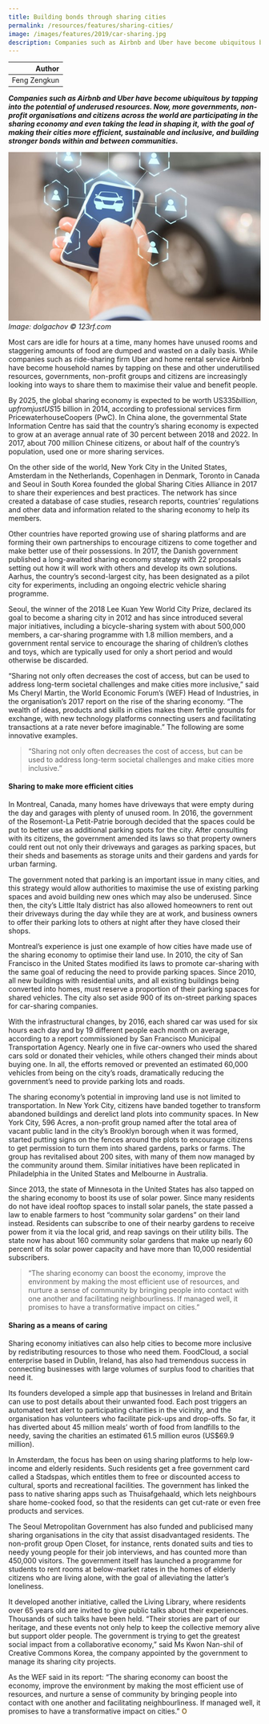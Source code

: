```yaml
---
title: Building bonds through sharing cities
permalink: /resources/features/sharing-cities/
image: /images/features/2019/car-sharing.jpg
description: Companies such as Airbnb and Uber have become ubiquitous by tapping into the potential of underused resources. Now, more governments, non-profit organisations and citizens across the world are participating in the sharing economy and even taking the lead in shaping it, with the goal of making their cities more efficient, sustainable and inclusive, and building stronger bonds within and between communities.
---
```


| Author |
|---:|
| Feng Zengkun |

***Companies such as Airbnb and Uber have become ubiquitous by tapping into the potential of underused resources. Now, more governments, non-profit organisations and citizens across the world are participating in the sharing economy and even taking the lead in shaping it, with the goal of making their cities more efficient, sustainable and inclusive, and building stronger bonds within and between communities.***

![Car sharing](/images/features/2019/car-sharing.jpg/)*Image: dolgachov © 123rf.com*

Most cars are idle for hours at a time, many homes have unused rooms and staggering amounts of food are dumped and wasted on a daily basis. While companies such as ride-sharing firm Uber and home rental service Airbnb have become household names by tapping on these and other underutilised resources, governments, non-profit groups and citizens are increasingly looking into ways to share them to maximise their value and benefit people. 

By 2025, the global sharing economy is expected to be worth US$335 billion, up from just US$15 billion in 2014, according to professional services firm PricewaterhouseCoopers (PwC). In China alone, the governmental State Information Centre has said that the country’s sharing economy is expected to grow at an average annual rate of 30 percent between 2018 and 2022. In 2017, about 700 million Chinese citizens, or about half of the country’s population, used one or more sharing services. 

On the other side of the world, New York City in the United States, Amsterdam in the Netherlands, Copenhagen in Denmark, Toronto in Canada and Seoul in South Korea founded the global Sharing Cities Alliance in 2017 to share their experiences and best practices. The network has since created a database of case studies, research reports, countries’ regulations and other data and information related to the sharing economy to help its members. 

Other countries have reported growing use of sharing platforms and are forming their own partnerships to encourage citizens to come together and make better use of their possessions. In 2017, the Danish government published a long-awaited sharing economy strategy with 22 proposals setting out how it will work with others and develop its own solutions. Aarhus, the country’s second-largest city, has been designated as a pilot city for experiments, including an ongoing electric vehicle sharing programme. 

Seoul, the winner of the 2018 Lee Kuan Yew World City Prize, declared its goal to become a sharing city in 2012 and has since introduced several major initiatives, including a bicycle-sharing system with about 500,000 members, a car-sharing programme with 1.8 million members, and a government rental service to encourage the sharing of children’s clothes and toys, which are typically used for only a short period and would otherwise be discarded. 

“Sharing not only often decreases the cost of access, but can be used to address long-term societal challenges and make cities more inclusive,” said Ms Cheryl Martin, the World Economic Forum’s (WEF) Head of Industries, in the organisation’s 2017 report on the rise of the sharing economy. “The wealth of ideas, products and skills in cities makes them fertile grounds for exchange, with new technology platforms connecting users and facilitating transactions at a rate never before imaginable.” The following are some innovative examples. 

> “Sharing not only often decreases the cost of access, but can be used to address long-term societal challenges and make cities more inclusive.”

#### **Sharing to make more efficient cities**

In Montreal, Canada, many homes have driveways that were empty during the day and garages with plenty of unused room. In 2016, the government of the Rosemont-La Petit-Patrie borough decided that the spaces could be put to better use as additional parking spots for the city. After consulting with its citizens, the government amended its laws so that property owners could rent out not only their driveways and garages as parking spaces, but their sheds and basements as storage units and their gardens and yards for urban farming. 

The government noted that parking is an important issue in many cities, and this strategy would allow authorities to maximise the use of existing parking spaces and avoid building new ones which may also be underused. Since then, the city’s Little Italy district has also allowed homeowners to rent out their driveways during the day while they are at work, and business owners to offer their parking lots to others at night after they have closed their shops. 

Montreal’s experience is just one example of how cities have made use of the sharing economy to optimise their land use. In 2010, the city of San Francisco in the United States modified its laws to promote car-sharing with the same goal of reducing the need to provide parking spaces. Since 2010, all new buildings with residential units, and all existing buildings being converted into homes, must reserve a proportion of their parking spaces for shared vehicles. The city also set aside 900 of its on-street parking spaces for car-sharing companies. 

With the infrastructural changes, by 2016, each shared car was used for six hours each day and by 19 different people each month on average, according to a report commissioned by San Francisco Municipal Transportation Agency. Nearly one in five car-owners who used the shared cars sold or donated their vehicles, while others changed their minds about buying one. In all, the efforts removed or prevented an estimated 60,000 vehicles from being on the city’s roads, dramatically reducing the government’s need to provide parking lots and roads. 

The sharing economy’s potential in improving land use is not limited to transportation. In New York City, citizens have banded together to transform abandoned buildings and derelict land plots into community spaces. In New York City, 596 Acres, a non-profit group named after the total area of vacant public land in the city’s Brooklyn borough when it was formed, started putting signs on the fences around the plots to encourage citizens to get permission to turn them into shared gardens, parks or farms. The group has revitalised about 200 sites, with many of them now managed by the community around them. Similar initiatives have been replicated in Philadelphia in the United States and Melbourne in Australia. 

Since 2013, the state of Minnesota in the United States has also tapped on the sharing economy to boost its use of solar power. Since many residents do not have ideal rooftop spaces to install solar panels, the state passed a law to enable farmers to host “community solar gardens” on their land instead. Residents can subscribe to one of their nearby gardens to receive power from it via the local grid, and reap savings on their utility bills. The state now has about 160 community solar gardens that make up nearly 60 percent of its solar power capacity and have more than 10,000 residential subscribers. 

> “The sharing economy can boost the economy, improve the environment by making the most efficient use of resources, and nurture a sense of community by bringing people into contact with one another and facilitating neighbourliness. If managed well, it promises to have a transformative impact on cities.”

#### **Sharing as a means of caring**

Sharing economy initiatives can also help cities to become more inclusive by redistributing resources to those who need them. FoodCloud, a social enterprise based in Dublin, Ireland, has also had tremendous success in connecting businesses with large volumes of surplus food to charities that need it. 

Its founders developed a simple app that businesses in Ireland and Britain can use to post details about their unwanted food. Each post triggers an automated text alert to participating charities in the vicinity, and the organisation has volunteers who facilitate pick-ups and drop-offs. So far, it has diverted about 45 million meals’ worth of food from landfills to the needy, saving the charities an estimated 61.5 million euros (US$69.9 million). 

In Amsterdam, the focus has been on using sharing platforms to help low-income and elderly residents. Such residents get a free government card called a Stadspas, which entitles them to free or discounted access to cultural, sports and recreational facilities. The government has linked the pass to native sharing apps such as Thuisafgehaald, which lets neighbours share home-cooked food, so that the residents can get cut-rate or even free products and services. 

The Seoul Metropolitan Government has also funded and publicised many sharing organisations in the city that assist disadvantaged residents. The non-profit group Open Closet, for instance, rents donated suits and ties to needy young people for their job interviews, and has counted more than 450,000 visitors. The government itself has launched a programme for students to rent rooms at below-market rates in the homes of elderly citizens who are living alone, with the goal of alleviating the latter’s loneliness. 

It developed another initiative, called the Living Library, where residents over 65 years old are invited to give public talks about their experiences. Thousands of such talks have been held. “Their stories are part of our heritage, and these events not only help to keep the collective memory alive but support older people. The government is trying to get the greatest social impact from a collaborative economy,” said Ms Kwon Nan-shil of Creative Commons Korea, the company appointed by the government to manage its sharing city projects. 

As the WEF said in its report: “The sharing economy can boost the economy, improve the environment by making the most efficient use of resources, and nurture a sense of community by bringing people into contact with one another and facilitating neighbourliness. If managed well, it promises to have a transformative impact on cities.” **<font color="#967942">O</font>**
